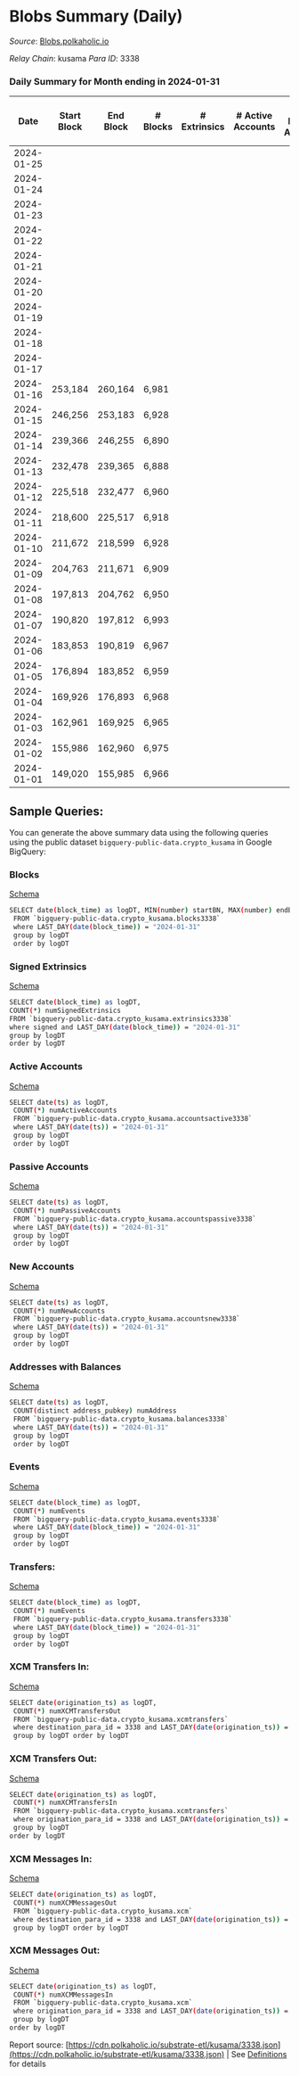 # Blobs Summary (Daily)

_Source_: [Blobs.polkaholic.io](https://Blobs.polkaholic.io)

*Relay Chain*: kusama
*Para ID*: 3338



### Daily Summary for Month ending in 2024-01-31


| Date    | Start Block | End Block | # Blocks | # Extrinsics | # Active Accounts | # Passive Accounts | # New Accounts | # Addresses | # Events  | # Transfers ($USD) | # XCM Transfers In ($USD) | # XCM Transfers Out ($USD) | # XCM In | # XCM Out | Issues |
|---------|-------------|-----------|----------|--------------|-------------------|--------------------|----------------|-------------|-----------|--------------------|---------------------------|----------------------------|----------|-----------|--------|
| 2024-01-25 |  |  |  |  |  |  |  |  |  |   |   |   |  |  |  |
| 2024-01-24 |  |  |  |  |  |  |  | 1 |  |   |   |   |  |  |  |
| 2024-01-23 |  |  |  |  |  |  |  | 1 |  |   |   |   |  |  |  |
| 2024-01-22 |  |  |  |  |  |  |  | 1 |  |   |   |   |  |  |  |
| 2024-01-21 |  |  |  |  |  |  |  | 1 |  |   |   |   |  |  |  |
| 2024-01-20 |  |  |  |  |  |  |  | 1 |  |   |   |   |  |  |  |
| 2024-01-19 |  |  |  |  |  |  |  | 1 |  |   |   |   |  |  |  |
| 2024-01-18 |  |  |  |  |  |  |  | 1 |  |   |   |   |  |  |  |
| 2024-01-17 |  |  |  |  |  |  |  | 1 |  |   |   |   |  |  |  |
| 2024-01-16 | 253,184 | 260,164 | 6,981 |  |  |  |  | 1 | 13,966 |   |   |   |  |  |  |
| 2024-01-15 | 246,256 | 253,183 | 6,928 |  |  |  |  | 1 | 13,860 |   |   |   |  |  |  |
| 2024-01-14 | 239,366 | 246,255 | 6,890 |  |  |  |  | 1 | 13,784 |   |   |   |  |  |  |
| 2024-01-13 | 232,478 | 239,365 | 6,888 |  |  |  |  | 1 | 13,779 |   |   |   |  |  |  |
| 2024-01-12 | 225,518 | 232,477 | 6,960 |  |  |  |  | 1 | 13,924 |   |   |   |  |  |  |
| 2024-01-11 | 218,600 | 225,517 | 6,918 |  |  |  |  | 1 | 13,840 |   |   |   |  |  |  |
| 2024-01-10 | 211,672 | 218,599 | 6,928 |  |  |  |  | 1 | 13,860 |   |   |   |  |  |  |
| 2024-01-09 | 204,763 | 211,671 | 6,909 |  |  |  |  | 1 | 13,822 |   |   |   |  |  |  |
| 2024-01-08 | 197,813 | 204,762 | 6,950 |  |  |  |  | 1 | 13,904 |   |   |   |  |  |  |
| 2024-01-07 | 190,820 | 197,812 | 6,993 |  |  |  |  | 1 | 13,989 |   |   |   |  |  |  |
| 2024-01-06 | 183,853 | 190,819 | 6,967 |  |  |  |  | 1 | 13,938 |   |   |   |  |  |  |
| 2024-01-05 | 176,894 | 183,852 | 6,959 |  |  |  |  | 1 | 13,922 |   |   |   |  |  |  |
| 2024-01-04 | 169,926 | 176,893 | 6,968 |  |  |  |  | 1 | 13,940 |   |   |   |  |  |  |
| 2024-01-03 | 162,961 | 169,925 | 6,965 |  |  |  |  | 1 | 13,934 |   |   |   |  |  |  |
| 2024-01-02 | 155,986 | 162,960 | 6,975 |  |  |  |  | 1 | 13,954 |   |   |   |  |  |  |
| 2024-01-01 | 149,020 | 155,985 | 6,966 |  |  |  |  | 1 | 13,936 |   |   |   |  |  |  |

## Sample Queries:
You can generate the above summary data using the following queries using the public dataset `bigquery-public-data.crypto_kusama` in Google BigQuery:


### Blocks 

[Schema](https://github.com/colorfulnotion/substrate-etl/blob/main/schema/blocks.json)

```bash
SELECT date(block_time) as logDT, MIN(number) startBN, MAX(number) endBN, COUNT(*) numBlocks 
 FROM `bigquery-public-data.crypto_kusama.blocks3338`  
 where LAST_DAY(date(block_time)) = "2024-01-31" 
 group by logDT 
 order by logDT
```

### Signed Extrinsics 

[Schema](https://github.com/colorfulnotion/substrate-etl/blob/main/schema/extrinsics.json)

```bash
SELECT date(block_time) as logDT, 
COUNT(*) numSignedExtrinsics 
FROM `bigquery-public-data.crypto_kusama.extrinsics3338`  
where signed and LAST_DAY(date(block_time)) = "2024-01-31" 
group by logDT 
order by logDT
```

### Active Accounts 

[Schema](https://github.com/colorfulnotion/substrate-etl/blob/main/schema/accountsactive.json)

```bash
SELECT date(ts) as logDT, 
 COUNT(*) numActiveAccounts 
 FROM `bigquery-public-data.crypto_kusama.accountsactive3338` 
 where LAST_DAY(date(ts)) = "2024-01-31" 
 group by logDT 
 order by logDT
```

### Passive Accounts 

[Schema](https://github.com/colorfulnotion/substrate-etl/blob/main/schema/accountspassive.json)

```bash
SELECT date(ts) as logDT, 
 COUNT(*) numPassiveAccounts 
 FROM `bigquery-public-data.crypto_kusama.accountspassive3338` 
 where LAST_DAY(date(ts)) = "2024-01-31" 
 group by logDT 
 order by logDT
```

### New Accounts 

[Schema](https://github.com/colorfulnotion/substrate-etl/blob/main/schema/accountsnew.json)

```bash
SELECT date(ts) as logDT, 
 COUNT(*) numNewAccounts 
 FROM `bigquery-public-data.crypto_kusama.accountsnew3338` 
 where LAST_DAY(date(ts)) = "2024-01-31" 
 group by logDT
 order by logDT
```

### Addresses with Balances 

[Schema](https://github.com/colorfulnotion/substrate-etl/blob/main/schema/balances.json)

```bash
SELECT date(ts) as logDT,
 COUNT(distinct address_pubkey) numAddress 
 FROM `bigquery-public-data.crypto_kusama.balances3338` 
 where LAST_DAY(date(ts)) = "2024-01-31" 
 group by logDT 
 order by logDT
```

### Events 

[Schema](https://github.com/colorfulnotion/substrate-etl/blob/main/schema/events.json)

```bash
SELECT date(block_time) as logDT, 
 COUNT(*) numEvents 
 FROM `bigquery-public-data.crypto_kusama.events3338` 
 where LAST_DAY(date(block_time)) = "2024-01-31" 
 group by logDT 
 order by logDT
```

### Transfers:

[Schema](https://github.com/colorfulnotion/substrate-etl/blob/main/schema/transfers.json)

```bash
SELECT date(block_time) as logDT, 
 COUNT(*) numEvents 
 FROM `bigquery-public-data.crypto_kusama.transfers3338` 
 where LAST_DAY(date(block_time)) = "2024-01-31" 
 group by logDT 
 order by logDT
```

### XCM Transfers In: 

[Schema](https://github.com/colorfulnotion/substrate-etl/blob/main/schema/xcmtransfers.json)

```bash
SELECT date(origination_ts) as logDT, 
 COUNT(*) numXCMTransfersOut 
 FROM `bigquery-public-data.crypto_kusama.xcmtransfers` 
 where destination_para_id = 3338 and LAST_DAY(date(origination_ts)) = "2024-01-31" 
 group by logDT order by logDT
```

### XCM Transfers Out: 

[Schema](https://github.com/colorfulnotion/substrate-etl/blob/main/schema/xcmtransfers.json)

```bash
SELECT date(origination_ts) as logDT, 
 COUNT(*) numXCMTransfersIn 
 FROM `bigquery-public-data.crypto_kusama.xcmtransfers` 
 where origination_para_id = 3338 and LAST_DAY(date(origination_ts)) = "2024-01-31" 
 group by logDT 
order by logDT
```

### XCM Messages In: 

[Schema](https://github.com/colorfulnotion/substrate-etl/blob/main/schema/xcm.json)

```bash
SELECT date(origination_ts) as logDT, 
 COUNT(*) numXCMMessagesOut 
 FROM `bigquery-public-data.crypto_kusama.xcm` 
 where destination_para_id = 3338 and LAST_DAY(date(origination_ts)) = "2024-01-31" 
 group by logDT order by logDT
```

### XCM Messages Out: 

[Schema](https://github.com/colorfulnotion/substrate-etl/blob/main/schema/xcm.json)

```bash
SELECT date(origination_ts) as logDT, 
 COUNT(*) numXCMMessagesIn 
 FROM `bigquery-public-data.crypto_kusama.xcm` 
 where origination_para_id = 3338 and LAST_DAY(date(origination_ts)) = "2024-01-31" 
 group by logDT 
order by logDT
```


Report source: [https://cdn.polkaholic.io/substrate-etl/kusama/3338.json](https://cdn.polkaholic.io/substrate-etl/kusama/3338.json) | See [Definitions](/DEFINITIONS.md) for details
